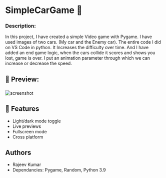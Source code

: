 # SimpleCarGame 🚗

### Description: 
In this project, I have created a simple Video game with Pygame. I have used images of two cars. (My car and the Enemy car). The entire code I did on VS Code in python. It Increases the difficulty 
over time. And I have added an end game logic, when the cars collide it scores and shows you lost, game is over. I put an animation parameter through which we can increase or decrease the speed.

### 
## 📍 Preview:
### 

![screenshot](https://user-images.githubusercontent.com/32107652/162980293-9d86b030-dcad-4427-8048-fd5498951dcb.png)


### 
### 





## 📍 Features

- Light/dark mode toggle
- Live previews
- Fullscreen mode
- Cross platform

### 
### 


<!--![Logo](https://dev-to-uploads.s3.amazonaws.com/uploads/articles/th5xamgrr6se0x5ro4g6.png)-->


## Authors

- Rajeev Kumar
- Dependancies: Pygame, Random, Python 3.9
